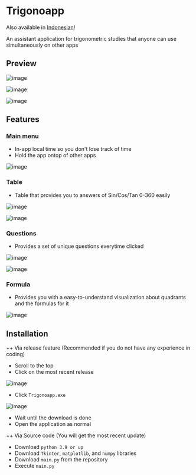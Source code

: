 # Trigonoapp
Also available in [Indonesian](https://github.com/Not-Baguette/trigonoapp/blob/main/README%20-%20ID.md)!

An assistant application for trigonometric studies that anyone can use simultaneously on other apps

## Preview
![image](https://user-images.githubusercontent.com/94969176/209784190-7203364b-b8d2-44b1-a3cb-afebcfd83cba.png)

![image](https://user-images.githubusercontent.com/94969176/209784253-bd02b610-75a9-4bce-961b-b0362708aca5.png)

![image](https://user-images.githubusercontent.com/94969176/209784195-ea860bd6-9153-4c92-8288-e9e3ab9390db.png)


## Features
### Main menu
- In-app local time so you don't lose track of time
- Hold the app ontop of other apps

![image](https://user-images.githubusercontent.com/94969176/209784338-7320aac0-b71c-4b9a-9ad7-2e4118bdaa1e.png)

### Table
- Table that provides you to answers of Sin/Cos/Tan 0-360 easily

![image](https://user-images.githubusercontent.com/94969176/209784969-adc65777-e31a-4190-8e12-fe25c8295867.png)

![image](https://user-images.githubusercontent.com/94969176/209784997-fc49ee9f-9171-4df5-8c34-9f9c100827ae.png)

### Questions
- Provides a set of unique questions everytime clicked

![image](https://user-images.githubusercontent.com/94969176/209785068-a32e4031-0a38-4829-9c2c-5416f15b70fe.png)

![image](https://user-images.githubusercontent.com/94969176/209785183-d91cae15-742e-4c88-b68b-41e024ab24ca.png)

### Formula
- Provides you with a easy-to-understand visualization about quadrants and the formulas for it

![image](https://user-images.githubusercontent.com/94969176/209785591-1134a1eb-4b36-4afe-bdc4-a40eb556397f.png)

## Installation
++ Via release feature (Recommended if you do not have any experience in coding)
- Scroll to the top
- Click on the most recent release

![image](https://user-images.githubusercontent.com/94969176/209785868-bf22748b-1372-49a3-b067-a07b97e7976c.png)

- Click `Trigonoapp.exe`

![image](https://user-images.githubusercontent.com/94969176/209785922-e49ebf7e-8ab4-442d-9de1-392e1bb4e582.png)

- Wait until the download is done
- Open the application as normal

++ Via Source code (You will get the most recent update)

- Download `python 3.9 or up`
- Download `Tkinter`, `matplotlib`, and `numpy` libraries
- Download `main.py` from the repository
- Execute `main.py`
